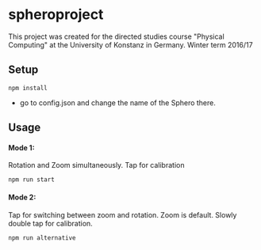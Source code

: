 # spheroproject
This project was created for the directed studies course "Physical Computing" 
at the University of Konstanz in Germany.
Winter term 2016/17


## Setup
```
npm install
```

 - go to config.json and change the name of the Sphero there.

## Usage 
#### Mode 1: 
Rotation and Zoom simultaneously. Tap for calibration
```
npm run start
```

#### Mode 2: 
Tap for switching between zoom and rotation. Zoom is default. Slowly double tap for calibration.
```
npm run alternative
```

